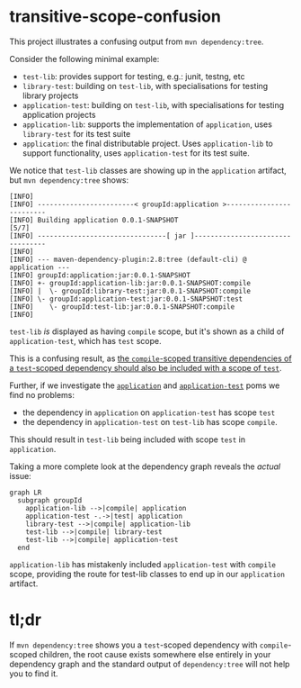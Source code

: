 # transitive-scope-confusion

This project illustrates a confusing output from `mvn dependency:tree`.

Consider the following minimal example:

 * `test-lib`: provides support for testing, e.g.: junit, testng, etc
 * `library-test`: building on `test-lib`, with specialisations for testing library projects
 * `application-test`: building on `test-lib`, with specialisations for testing application projects
 * `application-lib`: supports the implementation of `application`, uses `library-test` for its test suite
 * `application`: the final distributable project. Uses `application-lib` to support functionality, uses `application-test` for its test suite.

We notice that `test-lib` classes are  showing up in the `application` artifact, but `mvn dependency:tree` shows:

```
[INFO]
[INFO] ------------------------< groupId:application >-------------------------
[INFO] Building application 0.0.1-SNAPSHOT                                [5/7]
[INFO] --------------------------------[ jar ]---------------------------------
[INFO]
[INFO] --- maven-dependency-plugin:2.8:tree (default-cli) @ application ---
[INFO] groupId:application:jar:0.0.1-SNAPSHOT
[INFO] +- groupId:application-lib:jar:0.0.1-SNAPSHOT:compile
[INFO] |  \- groupId:library-test:jar:0.0.1-SNAPSHOT:compile
[INFO] \- groupId:application-test:jar:0.0.1-SNAPSHOT:test
[INFO]    \- groupId:test-lib:jar:0.0.1-SNAPSHOT:compile
[INFO]
```

`test-lib` _is_ displayed as having `compile` scope, but it's shown as a child of `application-test`, which has `test` scope.

This is a confusing result, as [the `compile`-scoped transitive dependencies of a `test`-scoped dependency should also be included with a scope of `test`](https://maven.apache.org/guides/introduction/introduction-to-dependency-mechanism.html#dependency-scope).

Further, if we investigate the [`application`](application/pom.xml) and [`application-test`](application-test/pom.xml) poms we find no problems:
 * the dependency in `application` on `application-test` has scope `test`
 * the dependency in `application-test` on `test-lib` has scope `compile`.

This should result in `test-lib` being included with scope `test` in `application`.

Taking a more complete look at the dependency graph reveals the _actual_ issue:

<!-- start_module_diagram:deps -->

```mermaid
graph LR
  subgraph groupId
    application-lib -->|compile| application
    application-test -.->|test| application
    library-test -->|compile| application-lib
    test-lib -->|compile| library-test
    test-lib -->|compile| application-test
  end
```

<!-- end_module_diagram -->

`application-lib` has mistakenly included `application-test` with `compile` scope, providing the route for test-lib classes to end up in our `application` artifact.

# tl;dr

If `mvn dependency:tree` shows you a `test`-scoped dependency with `compile`-scoped children, the root cause exists somewhere else entirely in your dependency graph and the standard output of `dependency:tree` will not help you to find it.
